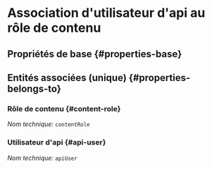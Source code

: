 # Association d'utilisateur d'api au rôle de contenu
<!--- THIS FILE IS GENERATED PLEASE DO NOT EDIT IT DIRECTLY --->



<OH code="apiUserToContentRole"/>


## Propriétés de base {#properties-base}



## Entités associées (unique) {#properties-belongs-to}

### Rôle de contenu {#content-role}



*Nom technique:* ```contentRole```
<PH code="apiUserToContentRole:contentRole"/>

### Utilisateur d'api {#api-user}



*Nom technique:* ```apiUser```
<PH code="apiUserToContentRole:apiUser"/>





